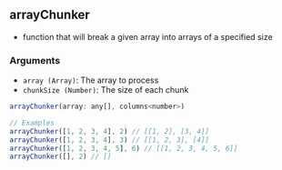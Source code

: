 ## arrayChunker
  - function that will break a given array into arrays of a specified size

### Arguments
  - `array (Array)`: The array to process
  - `chunkSize (Number)`: The size of each chunk

  ```js
  arrayChunker(array: any[], columns<number>)

  // Examples
  arrayChunker([1, 2, 3, 4], 2) // [[1, 2], [3, 4]]
  arrayChunker([1, 2, 3, 4], 3) // [[1, 2, 3], [4]]
  arrayChunker([1, 2, 3, 4, 5], 6) // [[1, 2, 3, 4, 5, 6]]
  arrayChunker([], 2) // []
  ```